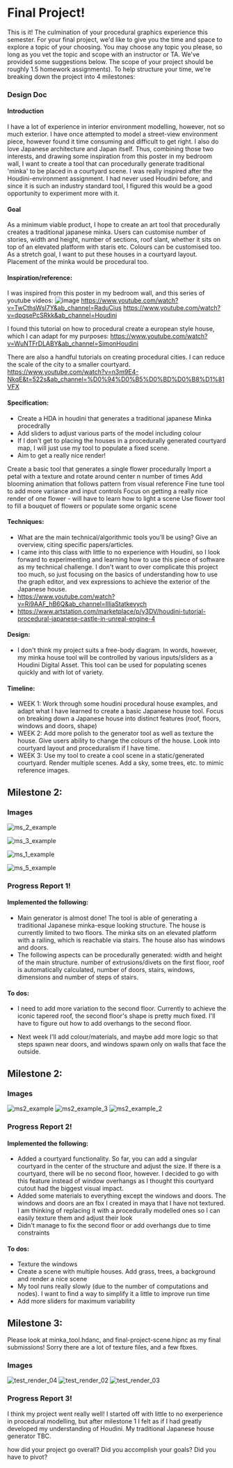 # Final Project!

This is it! The culmination of your procedural graphics experience this semester. For your final project, we'd like to give you the time and space to explore a topic of your choosing. You may choose any topic you please, so long as you vet the topic and scope with an instructor or TA. We've provided some suggestions below. The scope of your project should be roughly 1.5 homework assignments). To help structure your time, we're breaking down the project into 4 milestones:

### Design Doc

#### Introduction
I have a lot of experience in interior environment modelling, however, not so much exterior. I have once attempted to model a street-view environment piece, however found it time consuming and difficult to get right. I also do love Japanese architecture and Japan itself. Thus, combining those two interests, and drawing some inspiration from this poster in my bedroom wall, I want to create a tool that can procedurally generate traditional 'minka' to be placed in a courtyard scene. I was really inspired after the Houdini-environment assignment. I had never used Houdini before, and since it is such an industry standard tool, I figured this would be a good opportunity to experiment more with it. 


#### Goal
As a minimum viable product, I hope to create an art tool that procedurally creates a traditional japanese minka. Users can customise number of stories, width and height, number of sections, roof slant, whether it sits on top of an elevated platform with staris etc. Colours can be customised too. As a stretch goal, I want to put these houses in a courtyard layout. Placement of the minka would be procedural too. 

#### Inspiration/reference:
I was inspired from this poster in my bedroom wall, and this series of youtube videos:
![image](https://user-images.githubusercontent.com/59979404/141842228-30ea29e6-5119-4356-adaa-fb21b245b9fb.png)
https://www.youtube.com/watch?v=TwCthsWsI7Y&ab_channel=RaduCius
https://www.youtube.com/watch?v=dpqsePcSRkk&ab_channel=Houdini

I found this tutorial on how to procedural create a european style house, which I can adapt for my purposes: https://www.youtube.com/watch?v=WuNTFrDLABY&ab_channel=SimonHoudini

There are also a handful tutorials on creating procedural cities. I can reduce the scale of the city to a smaller courtyard. 
https://www.youtube.com/watch?v=n3m9E4-NkqE&t=522s&ab_channel=%D0%94%D0%B5%D0%BD%D0%B8%D1%81VFX

#### Specification:
- Create a HDA in houdini that generates a traditional japanese Minka procedrally
- Add sliders to adjust various parts of the model including colour
- If I don't get to placing the houses in a procedurally generated courtyard map, I will just use my tool to populate a fixed scene. 
- Aim to get a really nice render!

Create a basic tool that generates a single flower procedurally
Import a petal with a texture and rotate around center n number of times
Add blooming animation that follows pattern from visual reference
Fine tune tool to add more variance and input controls
Focus on getting a really nice render of one flower - will have to learn how to light a scene
Use flower tool to fill a bouquet of flowers or populate some organic scene

#### Techniques:
- What are the main technical/algorithmic tools you’ll be using? Give an overview, citing specific papers/articles.
- I came into this class with little to no experience with Houdini, so I look forward to experimenting and learning how to use this piece of software as my technical challenge. I don't want to over complicate this project too much, so just focusing on the basics of understanding how to use the graph editor, and vex expressions to achieve the exterior of the Japanese house.
- https://www.youtube.com/watch?v=Ri9AAF_hB6Q&ab_channel=IlliaStatkevych
- https://www.artstation.com/marketplace/p/y3DV/houdini-tutorial-procedural-japanese-castle-in-unreal-engine-4

#### Design:
- I don't think my project suits a free-body diagram. In words, however, my minka house tool will be controlled by various inputs/sliders as a Houdini Digital Asset. This tool can be used for populating scenes quickly and with lot of variety.

#### Timeline:
- WEEK 1: Work through some houdini procedural house examples, and adapt what I have learned to create a basic Japanese house tool. Focus on breaking down a Japanese house into distinct features (roof, floors, windows and doors, shape)
- WEEK 2: Add more polish to the generator tool as well as texture the house. Give users ability to change the colours of the house. Look into courtyard layout and proceduralism if I have time.
- WEEK 3: Use my tool to create a cool scene in a static/generated courtyard. Render multiple scenes. Add a sky, some trees, etc. to mimic reference images.

## Milestone 2: 

### Images

![ms_2_example](https://user-images.githubusercontent.com/59979404/142963979-001d21b8-8c74-468a-9cae-eaf9351b54de.PNG)

![ms_3_example](https://user-images.githubusercontent.com/59979404/142964543-53526590-0bb7-47cf-81ff-f4c569303c97.PNG)

![ms_1_example](https://user-images.githubusercontent.com/59979404/142964615-c00c0edc-cea7-43ad-af4a-c0610a54dd8b.PNG)

![ms_5_example](https://user-images.githubusercontent.com/59979404/143037730-60164ee0-e580-407f-b408-9b2c0a4cf2a0.PNG)

### Progress Report 1!

#### Implemented the following: 

- Main generator is almost done! The tool is able of generating a traditional Japanese minka-esque looking structure. The house is currently limited to two floors. The minka sits on an elevated platform with a railing, which is reachable via stairs. The house also has windows and doors.
- The following aspects can be procedurally generated: width and height of the main structure. number of extrusions/divets on the first floor, roof is automatically calculated, number of doors, stairs, windows, dimensions and number of steps of stairs. 

#### To dos: 
- I need to add more variation to the second floor. Currently to achieve the iconic tapered roof, the second floor's shape is pretty much fixed. I'll have to figure out how to add overhangs to the second floor.

- Next week I'll add colour/materials, and maybe add more logic so that steps spawn near doors, and windows spawn only on walls that face the outside.


## Milestone 2: 

### Images

![ms2_example](https://user-images.githubusercontent.com/59979404/143985218-20257670-92e8-40d1-bad2-9cf41fd4efb0.PNG)
![ms2_example_3](https://user-images.githubusercontent.com/59979404/143985219-6cf46255-e6ee-405a-b76c-760093cf38c7.PNG)
![ms2_example_2](https://user-images.githubusercontent.com/59979404/143985221-88da0d74-a5ef-4047-b53d-dce3664cedd6.PNG)

### Progress Report 2!

#### Implemented the following: 

- Added a courtyard functionality. So far, you can add a singular courtyard in the center of the structure and adjust the size. If there is a courtyard, there will be no second floor, however. I decided to go with this feature instead of window overhangs as I thought this courtyard cutout had the biggest visual impact.
- Added some materials to everything except the windows and doors. The windows and doors are an fbx I created in maya that I have not textured. I am thinking of replacing it with a procedurally modelled ones so I can easily texture them and adjust their look
- Didn't manage to fix the second floor or add overhangs due to time constraints

#### To dos: 
- Texture the windows
- Create a scene with multiple houses. Add grass, trees, a background and render a nice scene
- My tool runs really slowly (due to the number of computations and nodes). I want to find a way to simplify it a little to improve run time
- Add more sliders for maximum variability


## Milestone 3:

Please look at minka_tool.hdanc, and final-project-scene.hipnc as my final submissions! Sorry there are a lot of texture files, and a few fbxes.

### Images
![test_render_04](https://user-images.githubusercontent.com/59979404/144917022-de85d0f1-7dd3-4e08-9c8c-359438dc6c6e.png)
![test_render_02](https://user-images.githubusercontent.com/59979404/144917024-6bd69639-13a0-4b60-b6b8-0f6d44c7314d.png)
![test_render_03](https://user-images.githubusercontent.com/59979404/144917027-6f8507d3-4684-4129-a5d7-36bd1a55b8e1.png)

### Progress Report 3!

I think my project went really well! I started off with little to no exerperience in procedural modelling, but after milestone 1 I felt as if I had greatly developed my understanding of Houdini. My traditional Japanese house generator TBC.

how did your project go overall? Did you accomplish your goals? Did you have to pivot?

